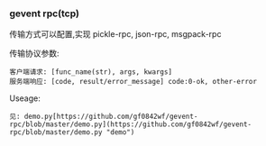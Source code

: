 ### gevent rpc(tcp) ###

传输方式可以配置,实现 pickle-rpc, json-rpc, msgpack-rpc

传输协议参数:

    客户端请求: [func_name(str), args, kwargs]
    服务端响应: [code, result/error_message] code:0-ok, other-error

Useage:

    见: demo.py[https://github.com/gf0842wf/gevent-rpc/blob/master/demo.py](https://github.com/gf0842wf/gevent-rpc/blob/master/demo.py "demo")
